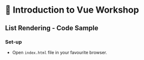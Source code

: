 # 💪 Introduction to Vue Workshop

## List Rendering - Code Sample

### Set-up

- Open `index.html` file in your favourite browser.
